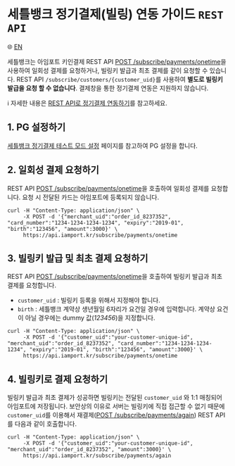 # 세틀뱅크 정기결제(빌링) 연동 가이드 `REST API`

:globe_with_meridians: [EN](/en/Subscription/sample/settlebank-api-billing-key.md)

세틀뱅크는 아임포트 키인결제 REST API [POST /subscribe/payments/onetime](https://api.iamport.kr/#!/subscribe/onetime)을 사용하여 일회성 결제를 요청하거나, 빌링키 발급과 최초 결제를 같이 요청할 수 있습니다. REST API `/subscribe/customers/{customer_uid}`를 사용하여 **별도로 빌링키 발급을 요청 할 수 없습니다**. 결제창을 통한 정기결제 연동은 지원하지 않습니다.
<Br />

ℹ️ 자세한 내용은 [REST API로 정기결제 연동하기](https://docs.iamport.kr/implementation/subscription?lang=ko#issue-billing-a)를 참고하세요.

## 1. PG 설정하기  

<a href="https://guide.iamport.kr/dc47a51b-37f9-4662-a94f-95a481236204" target="_blank">세틀뱅크 정기결제 테스트 모드 설정</a> 페이지를 참고하여 PG 설정을 합니다.


## 2. 일회성 결제 요청하기

REST API [POST /subscribe/payments/onetime](https://api.iamport.kr/#!/subscribe/onetime)을 호출하여 일회성 결제를 요청합니다. 요청 시 전달된 카드는 아임포트에 등록되지 않습니다.

```
curl -H "Content-Type: application/json" \   
     -X POST -d '{"merchant_uid":"order_id_8237352", "card_number":"1234-1234-1234-1234", "expiry":"2019-01", "birth":"123456", "amount":3000}' \
     https://api.iamport.kr/subscribe/payments/onetime
```


## 3. 빌링키 발급 및 최초 결제 요청하기  

REST API [POST /subscribe/payments/onetime](https://api.iamport.kr/#!/subscribe/onetime)을 호출하여 빌링키 발급과 최초 결제를 요청합니다.

- `customer_uid` : 빌링키 등록을 위해서 지정해야 합니다. 
- `birth` : 세틀뱅크 계약상 생년월일 6자리가 요건일 경우에 입력합니다. 계약상 요건이 아닐 경우에는 dummy 값(*123456*)을 지정합니다.

```
curl -H "Content-Type: application/json" \   
     -X POST -d '{"customer_uid":"your-customer-unique-id", "merchant_uid":"order_id_8237352", "card_number":"1234-1234-1234-1234", "expiry":"2019-01", "birth":"123456", "amount":3000}' \
     https://api.iamport.kr/subscribe/payments/onetime
```


## 4. 빌링키로 결제 요청하기

빌링키 발급과 최초 결제가 성공하면 빌링키는 전달된 `customer_uid` 와 1:1 매칭되어 아임포트에 저장됩니다. 보안상의 이유로 서버는 빌링키에 직접 접근할 수 없기 때문에 `customer_uid`를 이용해서 재결제([POST /subscribe/payments/again](https://api.iamport.kr/#!/subscribe/again)) REST API를 다음과 같이 호출합니다.

```
curl -H "Content-Type: application/json" \   
     -X POST -d '{"customer_uid":"your-customer-unique-id", "merchant_uid":"order_id_8237352", "amount":3000}' \
     https://api.iamport.kr/subscribe/payments/again
